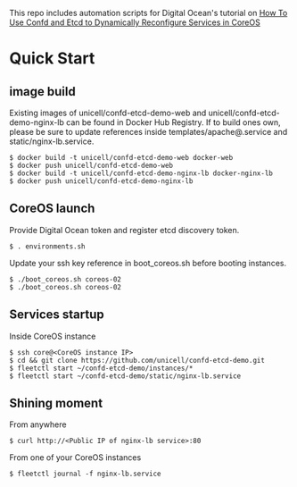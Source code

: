 This repo includes automation scripts for Digital Ocean's tutorial on
[How To Use Confd and Etcd to Dynamically Reconfigure Services in
CoreOS](https://www.digitalocean.com/community/tutorials/how-to-use-confd-and-etcd-to-dynamically-reconfigure-services-in-coreos)

# Quick Start 

## image build

Existing images of unicell/confd-etcd-demo-web and
unicell/confd-etcd-demo-nginx-lb can be found in Docker Hub Registry. If to
build ones own, please be sure to update references inside
templates/apache@.service and static/nginx-lb.service.

    $ docker build -t unicell/confd-etcd-demo-web docker-web
    $ docker push unicell/confd-etcd-demo-web
    $ docker build -t unicell/confd-etcd-demo-nginx-lb docker-nginx-lb
    $ docker push unicell/confd-etcd-demo-nginx-lb

## CoreOS launch

Provide Digital Ocean token and register etcd discovery token.

    $ . environments.sh

Update your ssh key reference in boot_coreos.sh before booting instances.

    $ ./boot_coreos.sh coreos-02
    $ ./boot_coreos.sh coreos-02

## Services startup

Inside CoreOS instance

    $ ssh core@<CoreOS instance IP>
    $ cd && git clone https://github.com/unicell/confd-etcd-demo.git
    $ fleetctl start ~/confd-etcd-demo/instances/*
    $ fleetctl start ~/confd-etcd-demo/static/nginx-lb.service

## Shining moment

From anywhere

    $ curl http://<Public IP of nginx-lb service>:80

From one of your CoreOS instances

    $ fleetctl journal -f nginx-lb.service
